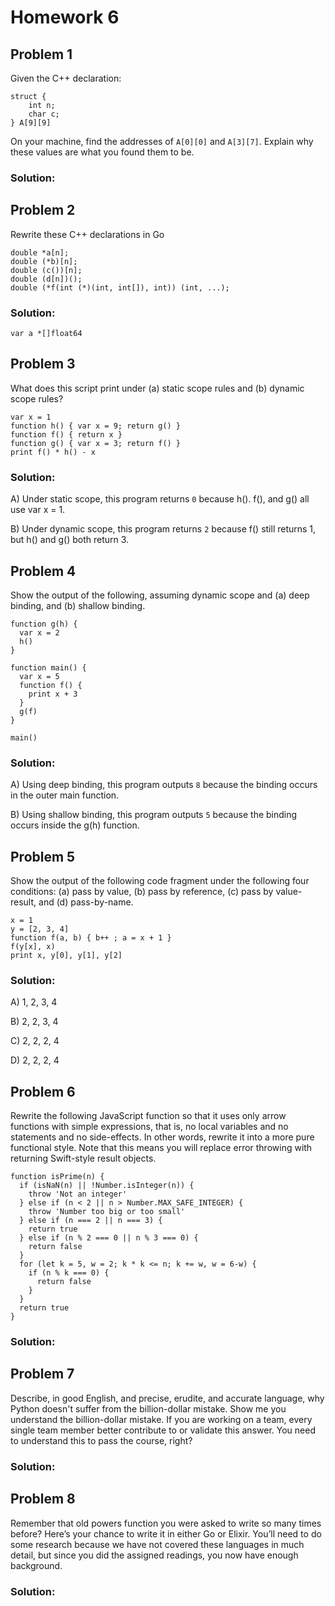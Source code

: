 # Homework 6

## Problem 1 
Given the C++ declaration:
```
struct {
	int n;
	char c;
} A[9][9]
```
On your machine, find the addresses of `A[0][0]` and `A[3][7]`. Explain why these values are what you found them to be.

### Solution:

## Problem 2
Rewrite these C++ declarations in Go
```
double *a[n];
double (*b)[n];
double (c())[n];
double (d[n])();
double (*f(int (*)(int, int[]), int)) (int, ...);
```

### Solution:
```
var a *[]float64
```

## Problem 3
What does this script print under (a) static scope rules and (b) dynamic scope rules?
```
var x = 1
function h() { var x = 9; return g() }
function f() { return x }
function g() { var x = 3; return f() }
print f() * h() - x
```

### Solution:
A) Under static scope, this program returns `0` because h(). f(), and g() all use var x = 1.

B) Under dynamic scope, this program returns `2` because f() still returns 1, but h() and g() both return 3.


## Problem 4
Show the output of the following, assuming dynamic scope and (a) deep binding, and (b) shallow binding.
```
function g(h) {
  var x = 2
  h()
}

function main() {
  var x = 5
  function f() {
    print x + 3
  }
  g(f)
}

main()
```

### Solution:
A) Using deep binding, this program outputs `8` because the binding occurs in the outer main function.

B) Using shallow binding, this program outputs `5` because the binding occurs inside the g(h) function.

## Problem 5
Show the output of the following code fragment under the following four conditions: (a) pass by value, (b) pass by reference, (c) pass by value-result, and (d) pass-by-name.
```
x = 1
y = [2, 3, 4]
function f(a, b) { b++ ; a = x + 1 }
f(y[x], x)
print x, y[0], y[1], y[2]
```

### Solution:
A) 1, 2, 3, 4

B) 2, 2, 3, 4

C) 2, 2, 2, 4

D) 2, 2, 2, 4

## Problem 6
Rewrite the following JavaScript function so that it uses only arrow functions with simple expressions, that is, no local variables and no statements and no side-effects. In other words, rewrite it into a more pure functional style. Note that this means you will replace error throwing with returning Swift-style result objects.
```
function isPrime(n) {
  if (isNaN(n) || !Number.isInteger(n)) {
    throw 'Not an integer'
  } else if (n < 2 || n > Number.MAX_SAFE_INTEGER) {
    throw 'Number too big or too small'
  } else if (n === 2 || n === 3) {
    return true
  } else if (n % 2 === 0 || n % 3 === 0) {
    return false
  }
  for (let k = 5, w = 2; k * k <= n; k += w, w = 6-w) {
    if (n % k === 0) {
      return false
    }
  }
  return true
}
```

### Solution:

## Problem 7
Describe, in good English, and precise, erudite, and accurate language, why Python doesn't suffer from the billion-dollar mistake. Show me you understand the billion-dollar mistake. If you are working on a team, every single team member better contribute to or validate this answer. You need to understand this to pass the course, right?

### Solution:

## Problem 8
Remember that old powers function you were asked to write so many times before? Here’s your chance to write it in either Go or Elixir. You’ll need to do some research because we have not covered these languages in much detail, but since you did the assigned readings, you now have enough background.

### Solution:
